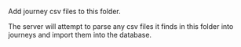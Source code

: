 Add journey csv files to this folder.

The server will attempt to parse any csv files it finds in this folder into journeys and import them into the database.
